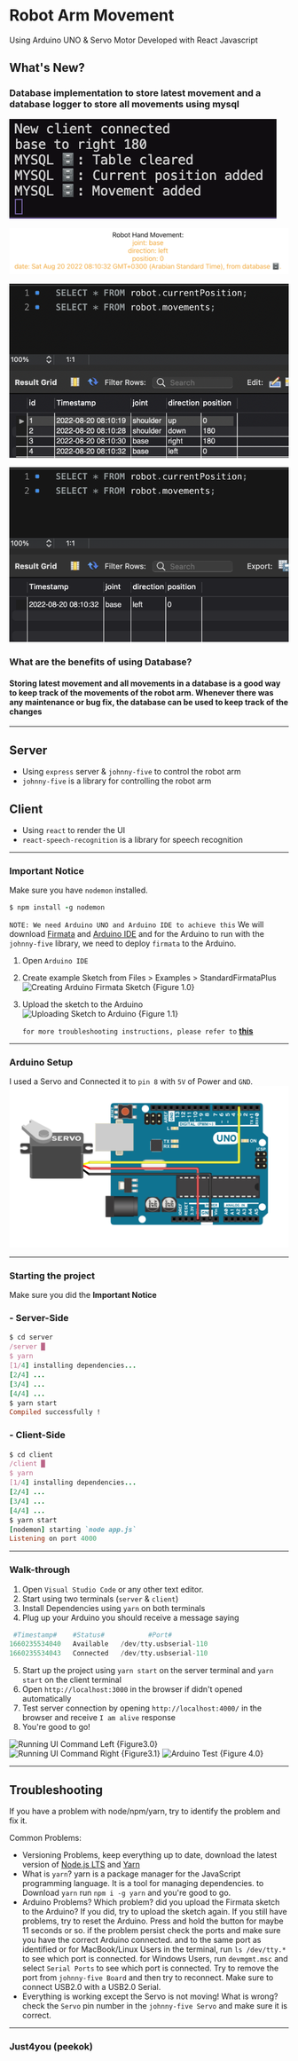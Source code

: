 # Robot Arm Movement

Using Arduino UNO & Servo Motor Developed with React Javascript

## What's New?

### Database implementation to store latest movement and a database logger to store all movements using mysql

![What-s-New-Figure{1.0}](./client/public/Screen%20Shot%202022-08-20%20at%208.36.47%20AM.png)

![What-s-New-Figure{1.1}](./client/public/Screen%20Shot%202022-08-20%20at%208.35.36%20AM.png)

![What-s-New-Figure{1.2}](./client/public/Screen%20Shot%202022-08-20%20at%208.35.06%20AM.png)

![What-s-New-Figure{1.3}](./client/public/Screen%20Shot%202022-08-20%20at%208.35.25%20AM.png)

### What are the benefits of using Database?

#### Storing latest movement and all movements in a database is a good way to keep track of the movements of the robot arm. Whenever there was any maintenance or bug fix, the database can be used to keep track of the changes

---

## Server

- Using `express` server & `johnny-five` to control the robot arm
- `johnny-five` is a library for controlling the robot arm

## Client

- Using `react` to render the UI
- `react-speech-recognition` is a library for speech recognition

---

### Important Notice

Make sure you have `nodemon` installed.

```ruby
$ npm install -g nodemon
```

`NOTE: We need Arduino UNO and Arduino IDE to achieve this`
We will download [Firmata](https://github.com/firmata/arduino) and [Arduino IDE](https://www.arduino.cc/en/software) and for the Arduino to run with the `johnny-five` library, we need to deploy `firmata` to the Arduino.

1. Open `Arduino IDE`
2. Create example Sketch from Files > Examples > StandardFirmataPlus
   ![Creating Arduino Firmata Sketch {Figure 1.0}](https://i.ibb.co/wMY1r4x/Screen-Shot-2022-08-10-at-11-21-52-PM.png)
3. Upload the sketch to the Arduino
   ![Uploading Sketch to Arduino {Figure 1.1}](/client/public/Screen-Shot-2022-08-10-at-11-22-29-PM.png)

   `for more troubleshooting instructions, please refer to` **[this](https://github.com/rwaldron/johnny-five/wiki/Getting-Started#prerequisites)**

---

### Arduino Setup

I used a Servo and Connected it to `pin 8` with `5V` of Power and `GND`.
![Arduino Setup {Figure2.0}](client/public/FYGSWN3IBXMMLB3.webp)

---

### Starting the project

Make sure you did the **Important Notice**

### - Server-Side

```ruby
$ cd server
/server █
$ yarn
[1/4] installing dependencies...
[2/4] ...
[3/4] ...
[4/4] ...
$ yarn start
Compiled successfully !
```

### - Client-Side

```ruby
$ cd client
/client █
$ yarn
[1/4] installing dependencies...
[2/4] ...
[3/4] ...
[4/4] ...
$ yarn start
[nodemon] starting `node app.js`
Listening on port 4000
```

---

### Walk-through

1. Open `Visual Studio Code` or any other text editor.
2. Start using two terminals (`server` & `client`)
3. Install Dependencies using `yarn` on both terminals
4. Plug up your Arduino you should receive a message saying

```py
 #Timestamp#    #Status#           #Port#
1660235534040   Available   /dev/tty.usbserial-110
1660235534043   Connected   /dev/tty.usbserial-110
```

5. Start up the project using `yarn start` on the server terminal and `yarn start` on the client terminal
6. Open `http://localhost:3000` in the browser if didn't opened automatically
7. Test server connection by opening `http://localhost:4000/` in the browser and receive `I am alive` response
8. You're good to go!

![Running UI Command Left {Figure3.0}](https://i.ibb.co/T15cRGP/Screen-Shot-2022-08-11-at-7-57-18-PM.png)
![Running UI Command Right {Figure3.1}](https://i.ibb.co/3S0kyb9/Screen-Shot-2022-08-11-at-7-59-12-PM.png)
![Arduino Test {Figure 4.0}](client/public/RealTest.gif)

---

## Troubleshooting

If you have a problem with node/npm/yarn, try to identify the problem and fix it.

Common Problems:

- Versioning Problems, keep everything up to date, download the latest version of [Node.js LTS](https://nodejs.org) and [Yarn](https://yarnpkg.com)
- What is `yarn`? yarn is a package manager for the JavaScript programming language. It is a tool for managing dependencies. to Download `yarn` run `npm i -g yarn` and you're good to go.
- Arduino Problems? Which problem? did you upload the Firmata sketch to the Arduino? If you did, try to upload the sketch again. If you still have problems, try to reset the Arduino. Press and hold the button for maybe 11 seconds or so. if the problem persist check the ports and make sure you have the correct Arduino connected. and to the same port as identified or for MacBook/Linux Users in the terminal, run `ls /dev/tty.*` to see which port is connected. for Windows Users, run `devmgmt.msc` and select `Serial Ports` to see which port is connected. Try to remove the port from `johnny-five Board` and then try to reconnect. Make sure to connect USB2.0 with a USB2.0 Serial.
- Everything is working except the Servo is not moving! What is wrong? check the `Servo` pin number in the `johnny-five Servo` and make sure it is correct.

---

### Just4you (peekok)
